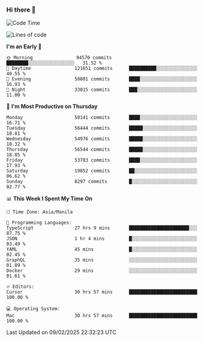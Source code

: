 ### Hi there 👋

<!--START_SECTION:waka-->
![Code Time](http://img.shields.io/badge/Code%20Time-5%2C839%20hrs%2057%20mins-blue)

![Lines of code](https://img.shields.io/badge/From%20Hello%20World%20I%27ve%20Written-117.4%20million%20lines%20of%20code-blue)

**I'm an Early 🐤** 

```text
🌞 Morning                94570 commits       ████████░░░░░░░░░░░░░░░░░   31.52 % 
🌆 Daytime                121651 commits      ██████████░░░░░░░░░░░░░░░   40.55 % 
🌃 Evening                50801 commits       ████░░░░░░░░░░░░░░░░░░░░░   16.93 % 
🌙 Night                  33015 commits       ███░░░░░░░░░░░░░░░░░░░░░░   11.00 % 
```
📅 **I'm Most Productive on Thursday** 

```text
Monday                   50141 commits       ████░░░░░░░░░░░░░░░░░░░░░   16.71 % 
Tuesday                  56444 commits       █████░░░░░░░░░░░░░░░░░░░░   18.81 % 
Wednesday                54976 commits       █████░░░░░░░░░░░░░░░░░░░░   18.32 % 
Thursday                 56544 commits       █████░░░░░░░░░░░░░░░░░░░░   18.85 % 
Friday                   53783 commits       ████░░░░░░░░░░░░░░░░░░░░░   17.93 % 
Saturday                 19852 commits       ██░░░░░░░░░░░░░░░░░░░░░░░   06.62 % 
Sunday                   8297 commits        █░░░░░░░░░░░░░░░░░░░░░░░░   02.77 % 
```


📊 **This Week I Spent My Time On** 

```text
🕑︎ Time Zone: Asia/Manila

💬 Programming Languages: 
TypeScript               27 hrs 9 mins       ██████████████████████░░░   87.75 % 
JSON                     1 hr 4 mins         █░░░░░░░░░░░░░░░░░░░░░░░░   03.49 % 
YAML                     45 mins             █░░░░░░░░░░░░░░░░░░░░░░░░   02.45 % 
GraphQL                  35 mins             ░░░░░░░░░░░░░░░░░░░░░░░░░   01.89 % 
Docker                   29 mins             ░░░░░░░░░░░░░░░░░░░░░░░░░   01.61 % 

🔥 Editors: 
Cursor                   30 hrs 57 mins      █████████████████████████   100.00 % 

💻 Operating System: 
Mac                      30 hrs 57 mins      █████████████████████████   100.00 % 
```


 Last Updated on 09/02/2025 22:32:23 UTC
<!--END_SECTION:waka-->


<!--
**rad182/rad182** is a ✨ _special_ ✨ repository because its `README.md` (this file) appears on your GitHub profile.

Here are some ideas to get you started:

- 🔭 I’m currently working on ...
- 🌱 I’m currently learning ...
- 👯 I’m looking to collaborate on ...
- 🤔 I’m looking for help with ...
- 💬 Ask me about ...
- 📫 How to reach me: ...
- 😄 Pronouns: ...
- ⚡ Fun fact: ...
-->
